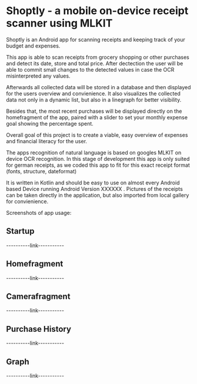 
<h1> Shoptly - a mobile on-device receipt scanner using MLKIT </h1>

Shoptly is an Android app for scanning receipts and keeping track of your budget and expenses.

This app is able to scan receipts from grocery shopping or other purchases and detect its date, store and total price. After dectection the user will be able to commit small changes to the detected values in case the OCR misinterpreted any values.

Afterwards all collected data will be stored in a database and then displayed for the users overview and convienience. It also visualizes the collected data not only in a dynamic list, but also in a linegraph for better visibility.

Besides that, the most recent purchases will be displayed directly on the homefragment of the app, paired with a slider to set your monthly expense goal showing the percentage spent.

Overall goal of this project is to create a viable, easy overview of expenses and financial literacy for the user. 

The apps recognition of natural language is based on googles MLKIT on device OCR recognition.
In this stage of development this app is only suited for german receipts, as we coded this app to fit for this exact receipt format (fonts, structure, dateformat)

It is written in Kotlin and should be easy to use on almost every Android based Device running Android Version XXXXXX . 
Pictures of the receipts can be taken directly in the application, but also imported from local gallery for convienience.

Screenshots of app usage:

## Startup
----------link-----------


## Homefragment
----------link-----------


## Camerafragment
----------link-----------

## Purchase History
----------link-----------

## Graph
----------link-----------
